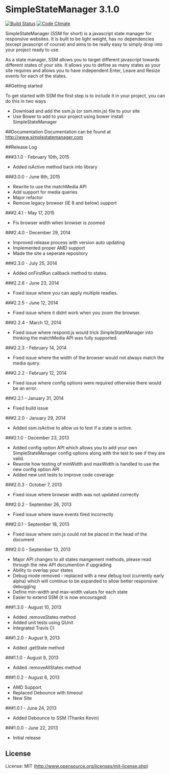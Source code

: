 # SimpleStateManager 3.1.0

[![Build Status](https://travis-ci.org/SimpleStateManager/SimpleStateManager.png?branch=master)](https://travis-ci.org/SimpleStateManager/SimpleStateManager) [![Code Climate](https://codeclimate.com/github/SimpleStateManager/SimpleStateManager.png)](https://codeclimate.com/github/SimpleStateManager/SimpleStateManager)

SimpleStateManager (SSM for short) is a javascript state manager for responsive websites. It is built to be light weight, has no dependencies (except javascript of course) and aims to be really easy to simply drop into your project ready to use.

As a state manager, SSM allows you to target different javascript towards different states of your site. It allows you to define as many states as your site requires and allows you to have independent Enter, Leave and Resize events for each of the states.

##Getting started

To get started with SSM the first step is to include it in your project, you can do this in two ways

* Download and add the ssm.js (or ssm.min.js) file to your site
* Use Bower to add to your project using bower install SimpleStateManager

##Documentation
Documentation can be found at http://www.simplestatemanager.com

##Release Log

###3.1.0 - February 10th, 2015
* Added isActive method back into library

###3.0.0 - June 8th, 2015
* Rewrite to use the matchMedia API
* Add support for media queries
* Major refactor
* Remove legacy browser (IE 8 and below) support

###2.4.1 - May 17, 2015
* Fix browser width when browser is zoomed

###2.4.0 - December 29, 2014
* Improved release process with version auto updating
* Implemented proper AMD support
* Made the site a seperate repository

###2.3.0 - July 25, 2014
* Added onFirstRun callback method to states.

###2.2.6 - June 23, 2014
* Fixed issue where you can apply multiple readies.

###2.2.5 - June 12, 2014
* Fixed issue where it didnt work when you zoom the browser.

###2.2.4 - March 12, 2014
* Fixed issue where respond.js would trick SimpleStateManager into thinking the matchMedia API was fully supported.

###2.2.3 - February 14, 2014
* Fixed issue where the width of the browser would not always match the media query.

###2.2.2 - February 12, 2014
* Fixed issue where config options were required otherwise there would be an error.

###2.2.1 - January 31, 2014
* Fixed build issue

###2.2.0 - January 29, 2014
* Added ssm.isActive to allow us to test if a state is active.

###2.1.0 - December 23, 2013
* Added config option API which allows you to add your own SimpleStateManager config options along with the test to see if they are valid.
* Rewrote how testing of minWidth and maxWidth is handled to use the new config option API
* Added new unit tests to improve code coverage

###2.0.3 - October 7, 2013
* Fixed issue where browser width was not updated correctly

###2.0.2 - September 26, 2013
* Fixed issue where leave events fired incorrectly

###2.0.1 - September 18, 2013
* Fixed issue where ssm.js could not be placed in the head of the document

###2.0.0 - September 13, 2013
* Major API changes to all states mangement methods, please read through the new API documention if upgrading
* Ability to overlap your states
* Debug mode removed - replaced with a new debug tool (currently early alpha) which will continue to be expanded to allow better responsive debugging
* Define min-width and max-width values for each state
* Easier to extend SSM (it is now encouraged)

###1.3.0 - August 10, 2013
* Added .removeStates method
* Added unit tests using QUnit
* Integrated Travis CI

###1.2.0 - August 9, 2013
* Added .getState method

###1.1.0 - August 9, 2013
* Added .removeAllStates method

###1.0.2 - August 6, 2013
* AMD Support
* Replaced Debounce with timeout
* New Site

###1.0.1 - June 24, 2013
* Added Debounce to SSM (Thanks Kevin)

###1.0.0 - June 22, 2013
* Initial release

## License

License: MIT (http://www.opensource.org/licenses/mit-license.php)
